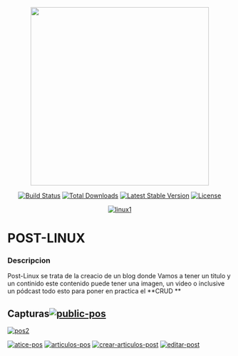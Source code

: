 <p align="center"><a href="https://laravel.com" target="_blank"><img src="https://raw.githubusercontent.com/laravel/art/master/logo-lockup/5%20SVG/2%20CMYK/1%20Full%20Color/laravel-logolockup-cmyk-red.svg" width="400"></a></p>

<p align="center">
<a href="https://travis-ci.org/laravel/framework"><img src="https://travis-ci.org/laravel/framework.svg" alt="Build Status"></a>
<a href="https://packagist.org/packages/laravel/framework"><img src="https://poser.pugx.org/laravel/framework/d/total.svg" alt="Total Downloads"></a>
<a href="https://packagist.org/packages/laravel/framework"><img src="https://poser.pugx.org/laravel/framework/v/stable.svg" alt="Latest Stable Version"></a>
<a href="https://packagist.org/packages/laravel/framework"><img src="https://poser.pugx.org/laravel/framework/license.svg" alt="License"></a>
</p>

<p align="center">
<a   href='https://postimg.cc/6THF18Bs' target='_blank'><img src='https://i.postimg.cc/6THF18Bs/linux1.png' border='0' alt='linux1'/></a>
</p>

# POST-LINUX
<h3>Descripcion</h3>
Post-Linux se trata de la creacio de un blog donde Vamos a tener un titulo y un continido
este contenido puede tener una imagen, un video o inclusive un pódcast  todo esto para poner en practica el **CRUD **
<h2>Capturas<a href='' target='_blank'><img src='https://i.postimg.cc/NMsP8pph/public-pos.png' border='0' alt='public-pos'/></a></h2>
<a href='https://postimg.cc/T5bcH8F6' target='_blank'><img src='https://i.postimg.cc/T5bcH8F6/pos2.png' border='0' alt='pos2'/></a>

<a href='' target='_blank'><img src='https://i.postimg.cc/Pf9TGmzB/atice-pos.png' border='0' alt='atice-pos'/></a>
<a href='' target='_blank'><img src='https://i.postimg.cc/d0RnHp0H/articulos-pos.png' border='0' alt='articulos-pos'/></a>
<a href='' target='_blank'><img src='https://i.postimg.cc/MZccDRHN/crear-articulos-post.png' border='0' alt='crear-articulos-post'/></a>
<a href='' target='_blank'><img src='https://i.postimg.cc/zB0HsvyB/editar-post.png' border='0' alt='editar-post'/></a>
